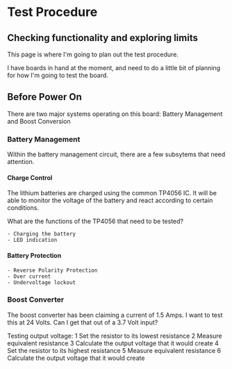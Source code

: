 # Test Procedure
## Checking functionality and exploring limits

This page is where I'm going to plan out the test procedure.

I have boards in hand at the moment, and need to do a little bit of planning for how I'm going to test the board.

## Before Power On

There are two major systems operating on this board: Battery Management and Boost Conversion

### Battery Management

Within the battery management circuit, there are a few subsytems that need attention.

#### Charge Control

The lithium batteries are charged using the common TP4056 IC. It will be able to monitor the voltage of the battery and react according to certain conditions.

What are the functions of the TP4056 that need to be tested?

	- Charging the battery
	- LED indication
#### Battery Protection

	- Reverse Polarity Protection
	- Over current
	- Undervoltage lockout
 
### Boost Converter

The boost converter has been claiming a current of 1.5 Amps. I want to test this at 24 Volts. Can I get that out of a 3.7 Volt input?

Testing output voltage:
1 Set the resistor to its lowest resistance
2 Measure equivalent resistance
3 Calculate the output voltage that it would create
4 Set the resistor to its highest resistance
5 Measure equivalent resistance
6 Calculate the output voltage that it would create



